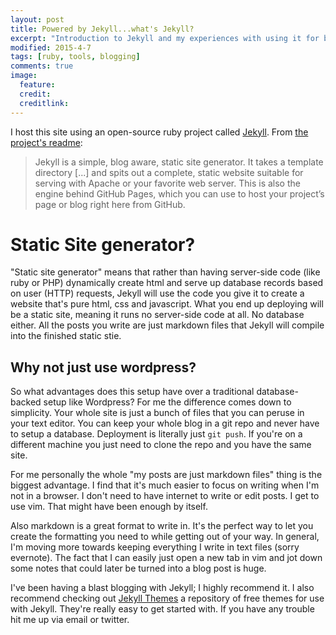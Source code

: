```yaml
---
layout: post
title: Powered by Jekyll...what's Jekyll?
excerpt: "Introduction to Jekyll and my experiences with using it for blogging"
modified: 2015-4-7
tags: [ruby, tools, blogging]
comments: true
image:
  feature:
  credit:
  creditlink:
---
```


I host this site using an open-source ruby project called [Jekyll](http://jekyllrb.com). From [the project's readme](https://github.com/mojombo/jekyll/blob/master/README.markdown):

  > Jekyll is a simple, blog aware, static site generator. It takes a template directory [...] and spits out a complete, static website suitable for serving with Apache or your favorite web server. This is also the engine behind GitHub Pages, which you can use to host your project’s page or blog right here from GitHub.

# Static Site generator?

"Static site generator" means that rather than having server-side code (like ruby or PHP) dynamically create html and serve up database records based on user (HTTP) requests, Jekyll will use the code you give it to create a website that's pure html, css and javascript. What you end up deploying will be a static site, meaning it runs no server-side code at all. No database either. All the posts you write are just markdown files that Jekyll will compile into the finished static stie.

## Why not just use wordpress?
So what advantages does this setup have over a traditional database-backed setup like Wordpress? For me the difference comes down to simplicity. Your whole site is just a bunch of files that you can peruse in your text editor. You can keep your whole blog in a git repo and never have to setup a database. Deployment is literally just ```git push```. If you're on a different machine you just need to clone the repo and you have the same site.

For me personally the whole "my posts are just markdown files" thing is the biggest advantage. I find that it's much easier to focus on writing when I'm not in a browser. I don't need to have internet to write or edit posts. I get to use vim. That might have been enough by itself.

Also markdown is a great format to write in. It's the perfect way to let you create the formatting you need to while getting out of your way. In general, I'm moving more towards keeping everything I write in text files (sorry evernote). The fact that I can easily just open a new tab in vim and jot down some notes that could later be turned into a blog post is huge.

I've been having a blast blogging with Jekyll; I highly recommend it. I also recommend checking out [Jekyll Themes](jekyllthemes.org) a repository of free themes for use with Jekyll. They're really easy to get started with. If you have any trouble hit me up via email or twitter.

